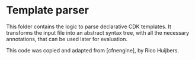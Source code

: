 # Template parser

This folder contains the logic to parse declarative CDK templates. It transforms the input file into an abstract 
syntax tree, with all the necessary annotations, that can be used later for evaluation.

This code was copied and adapted from [cfnengine], by Rico Huijbers.


[cfngine]: https://github.com/rix0rrr/cfngine